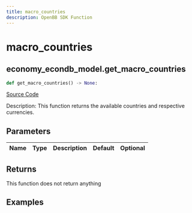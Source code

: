 ```yaml
---
title: macro_countries
description: OpenBB SDK Function
---
```


# macro_countries

## economy_econdb_model.get_macro_countries

```python title='openbb_terminal/economy/econdb_model.py'
def get_macro_countries() -> None:
```
[Source Code](https://github.com/OpenBB-finance/OpenBBTerminal/tree/main/openbb_terminal/economy/econdb_model.py#L637)

Description: This function returns the available countries and respective currencies.

## Parameters

| Name | Type | Description | Default | Optional |
| ---- | ---- | ----------- | ------- | -------- |

## Returns

This function does not return anything

## Examples

